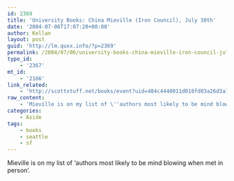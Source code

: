 ```yaml
---
id: 2369
title: 'University Books: China Mieville (Iron Council), July 30th'
date: '2004-07-06T17:07:20+00:00'
author: Kellan
layout: post
guid: 'http://lm.quxx.info/?p=2369'
permalink: /2004/07/06/university-books-china-mieville-iron-council-july-30th/
typo_id:
    - '2367'
mt_id:
    - '2166'
link_related:
    - 'http://scottstuff.net/books/event?uid=484c4440011d018fd03a26d3a7105be9'
raw_content:
    - 'Mieville is on my list of \''authors most likely to be mind blowing when met in person\''.'
categories:
    - Aside
tags:
    - books
    - seattle
    - sf
---
```


Mieville is on my list of ‘authors most likely to be mind blowing when met in person’.